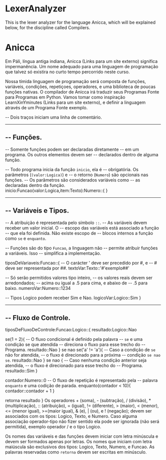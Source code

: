 # LexerAnalyzer

This is the lexer analyzer for the language Anicca, which will be explained below, for the discipline called Compilers.

# Anicca

Em Páli, língua antiga indiana, Anicca (Links para um site externo) significa impermanência. Um nome adequado para uma linguagem de programação que talvez só existira no curto tempo percorrido neste curso.

Nossa tímida linguagem de programação será composta de funções, variáveis, condições, repetiçoes, operadores, e uma biblioteca de poucas funções nativas. O compilador de Anicca irá traduzir seus Programas Fonte para Programas em Python. Vamos tomar como inspiração LearnXinYminutes (Links para um site externo), e definir a linguagem através de um Programa Fonte exemplo.

-- Dois traços iniciam uma linha de comentário.

----------------------------------------------------
-- Funções.
----------------------------------------------------

-- Somente funções podem ser declaradas diretamente
-- em um programa. Os outros elementos devem ser
-- declarados dentro de alguma função.

-- Todo programa inicia da função `inicio`, ela é 
-- obrigatória. Os parâmetros (`(valor:Logica)`) e 
-- o retorno (`Numero`) são opcionais nas funções.
-- Os parâmetros são considerados variáveis como 
-- as declaradas dentro da função.
inicio:Funcao(valor:Logica,item:Texto):Numero::{ }

----------------------------------------------------
-- Variáveis e Tipos.
----------------------------------------------------

-- A atribuição é representada pelo símbolo `::`.
-- As variáveis devem receber um valor inicial. O
-- escopo das variáveis está associado a função
-- que ela foi definida. Não existe escopo de 
-- blocos internos a função como `se` e `enquanto`.

-- Funções são do tipo `Funcao`, a linguagem não
-- permite atribuir funções a variáveis. Isso 
-- simplifica a implementação.

tiposDeVariaveis:Funcao::{
  -- O carácter ' deve ser precedido por #, e
  -- # deve ser representada por ##.
  textoVar:Texto::'#'exemplo##'

  -- Só serão permitidos valores tipo inteiro,
  -- os valores reais devem ser arredondados; 
  -- acima ou igual a .5 para cima, e abaixo de
  -- .5 para baixo.
  numeroVar:Numero::1234

  -- Tipos Logico podem receber Sim e Nao.
  logicoVar:Logico::Sim
}

----------------------------------------------------
-- Fluxo de Controle. 
----------------------------------------------------

tiposDeFluxoDeControle:Funcao:Logico::{
  resultado:Logico::Nao

  se(1 = 2){
    -- O fluxo condicional é definido pela palavra 
    -- `se` e uma condição se que atendida 
    -- direciona o fluxo para esse trecho do 
    -- Programa.
    resultado::Nao
  } se nao se('a' != 'a'){
    -- Caso a condição de `se` não for atendida,
    -- o fluxo é direcionado para a próxima 
    -- condição `se nao se`.
    resultado::Nao
  } se nao {
    -- Caso nenhuma condição anterior seja atendida,
    -- o fluxo é direcionado para esse trecho do
    -- Programa. 
    resultado::Sim
  }

  contador:Numero::0
  -- O fluxo de repetição é representado pela 
  -- palavra `enquanto` e uma codição de parada.
  enquanto(contador < 10){
    contador::contador + 1
  }

  retorna resultado
}
Os operadores + (soma), - (subtração), / (divisão), * (multiplicação), :: (atribuição), = (igual), != (diferente), > (maior), < (menor), <= (menor igual), >=(maior igual), & (e), | (ou), e ! (negação); devem ser associados com os tipos: Logico, Texto, e Numero. Caso alguma associação operador-tipo não fizer sentido ela pode ser ignorada (não será permitida), exemplo operador / e o tipo Logico.

Os nomes das variáveis e das funções devem iniciar com letra minúscula e devem ser formados apenas por letras.  Os nomes que iniciam com letra maiúscula são exclusivos dos tipos: Logico, Texto, Numero, e Funcao. As palavras reservadas como `retorna` devem ser escritas em minúsculo.
